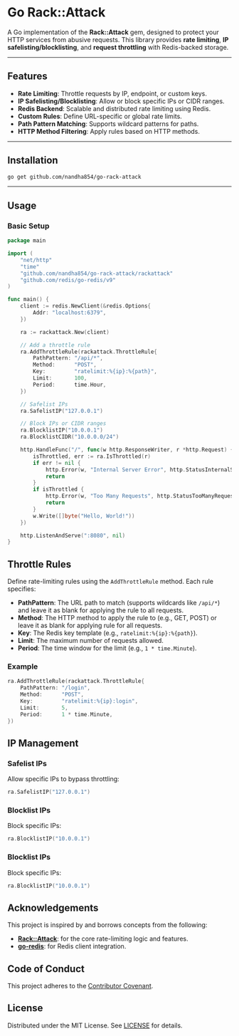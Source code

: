 # Go Rack::Attack

A Go implementation of the **Rack::Attack** gem, designed to protect your HTTP services from abusive requests. This library provides **rate limiting**, **IP safelisting/blocklisting**, and **request throttling** with Redis-backed storage.

---

## Features

- **Rate Limiting**: Throttle requests by IP, endpoint, or custom keys.
- **IP Safelisting/Blocklisting**: Allow or block specific IPs or CIDR ranges.
- **Redis Backend**: Scalable and distributed rate limiting using Redis.
- **Custom Rules**: Define URL-specific or global rate limits.
- **Path Pattern Matching**: Supports wildcard patterns for paths.
- **HTTP Method Filtering**: Apply rules based on HTTP methods.

---

## Installation

```bash
go get github.com/nandha854/go-rack-attack
```

---

## Usage

### Basic Setup

```go
package main

import (
	"net/http"
	"time"
	"github.com/nandha854/go-rack-attack/rackattack"
	"github.com/redis/go-redis/v9"
)

func main() {
	client := redis.NewClient(&redis.Options{
		Addr: "localhost:6379",
	})

	ra := rackattack.New(client)

	// Add a throttle rule
	ra.AddThrottleRule(rackattack.ThrottleRule{
		PathPattern: "/api/*",
		Method:      "POST",
		Key:         "ratelimit:%{ip}:%{path}",
		Limit:       100,
		Period:      time.Hour,
	})

	// Safelist IPs
	ra.SafelistIP("127.0.0.1")

	// Block IPs or CIDR ranges
	ra.BlocklistIP("10.0.0.1")
	ra.BlocklistCIDR("10.0.0.0/24")

	http.HandleFunc("/", func(w http.ResponseWriter, r *http.Request) {
		isThrottled, err := ra.IsThrottled(r)
		if err != nil {
			http.Error(w, "Internal Server Error", http.StatusInternalServerError)
			return
		}
		if isThrottled {
			http.Error(w, "Too Many Requests", http.StatusTooManyRequests)
			return
		}
		w.Write([]byte("Hello, World!"))
	})

	http.ListenAndServe(":8080", nil)
}
```

## Throttle Rules

Define rate-limiting rules using the `AddThrottleRule` method. Each rule specifies:

- **PathPattern**: The URL path to match (supports wildcards like `/api/*`) and leave it as blank for applying the rule to all requests.
- **Method**: The HTTP method to apply the rule to (e.g., GET, POST) or leave it as blank for applying rule for all requests.
- **Key**: The Redis key template (e.g., `ratelimit:%{ip}:%{path}`).
- **Limit**: The maximum number of requests allowed.
- **Period**: The time window for the limit (e.g., `1 * time.Minute`).

### Example

```go
ra.AddThrottleRule(rackattack.ThrottleRule{
    PathPattern: "/login",
    Method:      "POST",
    Key:         "ratelimit:%{ip}:login",
    Limit:       5,
    Period:      1 * time.Minute,
})
```


## IP Management

### Safelist IPs

Allow specific IPs to bypass throttling:

```go
ra.SafelistIP("127.0.0.1")
```
### Blocklist IPs

Block specific IPs:

```go
ra.BlocklistIP("10.0.0.1")
```
### Blocklist IPs

Block specific IPs:

```go
ra.BlocklistIP("10.0.0.1")
```


## Acknowledgements

This project is inspired by and borrows concepts from the following:

- **[Rack::Attack](https://github.com/kickstarter/rack-attack)**: for the core rate-limiting logic and features.
- **[go-redis](https://github.com/go-redis/redis)**: for Redis client integration.

## Code of Conduct

This project adheres to the [Contributor Covenant](https://www.contributor-covenant.org/).


## License

Distributed under the MIT License. See [LICENSE](./LICENSE) for details.
